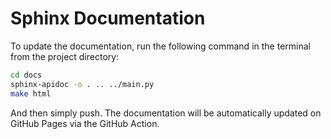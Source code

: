 # Sphinx Documentation
To update the documentation, run the following command in the terminal from the project directory:
```bash
cd docs
sphinx-apidoc -o . .. ../main.py
make html
```

And then simply push. The documentation will be automatically updated on GitHub Pages via the GitHub Action.